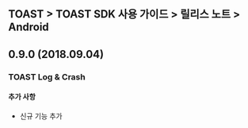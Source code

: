 ## TOAST > TOAST SDK 사용 가이드 > 릴리스 노트 > Android

## 0.9.0 (2018.09.04)

### TOAST Log & Crash

#### 추가 사항

* 신규 기능 추가

